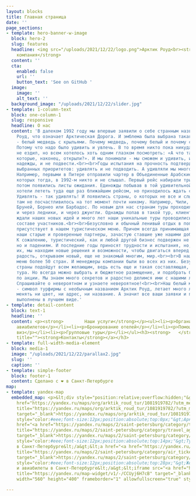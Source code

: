 ```yaml
---
layout: blocks
title: Главная страница
date: ''
page_sections:
- template: hero-banner-w-image
  block: hero-2
  slug: features
  headline: <img src="/uploads/2021/12/22/logo.png">Арктик Роуд<br><strong>Туристическая
    компания</strong>
  content: ''
  cta:
    enabled: false
    url: ''
    button_text: 'See on GitHub '
  image:
    image: ''
    alt_text: ''
  background_image: "/uploads/2021/12/22/slider.jpg"
- template: 1-column-text
  block: one-column-1
  slug: responsive
  headline: О нас
  content: 'В далеком 1992 году мы впервые заявили о себе странным названием Арктик
    Роуд, что означает Арктическая Дорога. И эмблема была выбрана такая же необычная
    - белый медведь с крыльями. Почему медведь, почему белый и почему с крыльями?
    Потому что надо было удивить и увлечь. В то время никто пока никуда не летал и
    не ездил, но всем хотелось хоть одним глазком посмотреть: «А что там, за границами,
    которые, наконец, открыли?». И мы понимали - мы сможем и удивить, и оправдать
    надежды, и не подвести.<br><br>Годы испытания на прочность подтвердили правильность
    выбранных приоритетов: удивлять и не подводить. А удивляли мы много и по-разному.
    Например, первыми в Питере отправили чартер в Объединенные Арабские Эмираты, о
    которых тогда, в 1992-м никто и не слышал. Первый рейс набирали три месяца, а
    потом появились листы ожидания. Единожды побывав в той удивительной стране, клиенты
    хотели лететь туда еще раз ближайшим рейсом, но приходилось ждать своей очереди.
    Удивлять - так удивлять! И появились страны, о которых не все и слышали, а побывать
    там не посчастливилось на тот момент почти никому. Например, Чили, Венесуэла,
    Бруней, Борнео или Барбадос. По новым для нас странам туры проходили и через пустыни,
    и через ледники, и через джунгли. Однажды попав в такой тур, клиенты с нетерпением
    ждали наших новых идей и много лет наши уникальные туры проводились в почти неизменном
    составе участников.<br><br>Безусловно и обычный ленивый отдых в популярных странах
    присутствует в нашем туристическом меню. Причем всегда принимающая сторона - это
    наши старые и проверенные партнеры, зачастую ставшие уже нашими добрыми друзьями.
    К сожалению, туристический, как и любой другой бизнес подвержен не только взлетам,
    но и падениям. И последние годы приносят трудности и испытания, но, преодолевая
    их, мы находим новые решения и возможности, чтобы двигаться вперед. Мы дарим людям
    радость, открываем новый, еще не знакомый многим, мир.<br><br>В нашем туристическом
    меню более 50 стран. И менеджеры компании были во всех из них. Безусловно не все
    страны подойдут всем желающим, ведь есть еще и такая составляющая, как стоимость
    тура. Но всегда можно выбрать и бюджетное размещение, и подобрать билет на перелет
    по акции. Мы знаем много секретов и радостно делимся ими с нашими любимыми клиентами.
    Спрашивайте о невероятном и узнаете невероятное!<br><br>Наш белый медведь с крыльями
    - символ турфирмы с необычным названием Арктик Роуд, летает много лет и не собирается
    менять ни цвет, ни адрес, ни название. А значит все ваши заявки и пожелания будут
    выполнены в лучшем виде.'
- template: detail-content
  block: text-1
  headline: ''
  content: <p><strong>        Наши услуги</strong></p><ul><li><p>Организация туров</p></li><li><p>Покупка
    авиабилетов</p></li><li><p>Бронирование отелей</p></li><li><p>Помощь в оформлении
    виз</p></li><li><p>Групповые туры</p></li></ul><h3><strong>   </strong><a href="/контакты"
    title=""><strong>Контакты</strong></a></h3>
- template: full-width-media-element
  block: media-1
  image: "/uploads/2021/12/22/parallax2.jpg"
  slug: ''
  caption: ''
- template: simple-footer
  block: footer-1
  content: Сделано с ❤️ в Санкт-Петербурге
map:
- template: yandex-map
  embedded_map: <p>&lt;div style="position:relative;overflow:hidden;"&gt;&lt;a href="<a
    href="https://yandex.ru/maps/org/arktik_roud_tur/1081919782/?utm_medium=mapframe&amp;utm_source=maps"
    title="https://yandex.ru/maps/org/arktik_roud_tur/1081919782/?utm_medium=mapframe&amp;utm_source=maps"
    target="_blank">https://yandex.ru/maps/org/arktik_roud_tur/1081919782/?utm_medium=mapframe&amp;utm_source=maps</a>"
    style="color:#eee;font-size:12px;position:absolute;top:0px;"&gt;Арктик Роуд Тур&lt;/a&gt;&lt;a
    href="<a href="https://yandex.ru/maps/2/saint-petersburg/category/travel_agency/184106432/?utm_medium=mapframe&amp;utm_source=maps"
    title="https://yandex.ru/maps/2/saint-petersburg/category/travel_agency/184106432/?utm_medium=mapframe&amp;utm_source=maps"
    target="_blank">https://yandex.ru/maps/2/saint-petersburg/category/travel_agency/184106432/?utm_medium=mapframe&amp;utm_source=maps</a>"
    style="color:#eee;font-size:12px;position:absolute;top:14px;"&gt;Турагентство
    в Санкт‑Петербурге&lt;/a&gt;&lt;a href="<a href="https://yandex.ru/maps/2/saint-petersburg/category/air_tickets_railway_tickets/184108279/?utm_medium=mapframe&amp;utm_source=maps"
    title="https://yandex.ru/maps/2/saint-petersburg/category/air_tickets_railway_tickets/184108279/?utm_medium=mapframe&amp;utm_source=maps"
    target="_blank">https://yandex.ru/maps/2/saint-petersburg/category/air_tickets_railway_tickets/184108279/?utm_medium=mapframe&amp;utm_source=maps</a>"
    style="color:#eee;font-size:12px;position:absolute;top:28px;"&gt;Железнодорожные
    и авиабилеты в Санкт‑Петербурге&lt;/a&gt;&lt;iframe src="<a href="https://yandex.ru/map-widget/v1/-/CCUyj6H7cB"
    title="https://yandex.ru/map-widget/v1/-/CCUyj6H7cB" target="_blank">https://yandex.ru/map-widget/v1/-/CCUyj6H7cB</a>"
    width="560" height="400" frameborder="1" allowfullscreen="true" style="position:relative;"&gt;&lt;/iframe&gt;&lt;/div&gt;</p>

---
```

